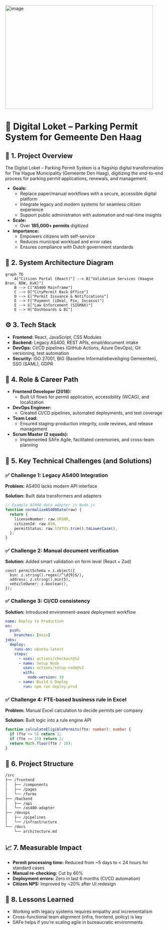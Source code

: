 <img width="471" height="330" alt="image" src="https://github.com/user-attachments/assets/683d4754-0edb-49a3-a837-bb07f4150615" />

# 🚦 Digital Loket – Parking Permit System for Gemeente Den Haag

## 🧭 1. Project Overview

The Digital Loket – Parking Permit System is a flagship digital transformation for The Hague Municipality (Gemeente Den Haag), digitizing the end-to-end process for parking permit applications, renewals, and management.

- **Goals:**
  - Replace paper/manual workflows with a secure, accessible digital platform
  - Integrate legacy and modern systems for seamless citizen experience
  - Support public administration with automation and real-time insights
- **Scale:**
  - Over **185,000+ permits** digitized
- **Importance:**
  - Empowers citizens with self-service
  - Reduces municipal workload and error rates
  - Ensures compliance with Dutch government standards

## 🧱 2. System Architecture Diagram

```mermaid
graph TD
    A["Citizen Portal (React)"] --> B["Validation Services (Haagse Bron, RDW, KvK)"]
    B --> C["AS400 Mainframe"]
    C --> D["CityPermit Back Office"]
    D --> E["Permit Issuance & Notifications"]
    E --> F["Payment (iDeal, Pin, Incasso)"]
    E --> G["Law Enforcement (SIGMAX)"]
    E --> H["Dashboards & BI"]
```

## ⚙️ 3. Tech Stack

- **Frontend:** React, JavaScript, CSS Modules
- **Backend:** Legacy AS400, REST APIs, email/document intake
- **DevOps:** CI/CD pipelines (GitHub Actions, Azure DevOps), Git versioning, test automation
- **Security:** ISO 27001, BIG (Baseline Informatiebeveiliging Gemeenten), SSO (SAML), GDPR

## 👤 4. Role & Career Path

- **Frontend Developer (2018):**
  - Built UI flows for permit application, accessibility (WCAG), and localization
- **DevOps Engineer:**
  - Created CI/CD pipelines, automated deployments, and test coverage
- **Team Lead:**
  - Ensured staging-production integrity, code reviews, and release management
- **Scrum Master (2 squads):**
  - Implemented SAFe Agile, facilitated ceremonies, and cross-team planning

## 🧩 5. Key Technical Challenges (and Solutions)

### ✅ Challenge 1: Legacy AS400 Integration

**Problem:** AS400 lacks modern API interface

**Solution:** Built data transformers and adapters

```ts
// Example AS400 data adapter in Node.js
function normalizeAS400Data(raw) {
  return {
    licenseNumber: raw.VRGNR,
    citizenId: raw.BSN,
    permitStatus: raw.STATUS.trim().toLowerCase(),
  };
}
```

### ✅ Challenge 2: Manual document verification

**Solution:** Added smart validation on form level (React + Zod)

```tsx
const permitSchema = z.object({
  bsn: z.string().regex(/^\d{9}$/),
  address: z.string().min(5),
  vehicleOwner: z.boolean(),
});
```

### ✅ Challenge 3: CI/CD consistency

**Solution:** Introduced environment-aware deployment workflow

```yaml
name: Deploy to Production
on:
  push:
    branches: [main]
jobs:
  deploy:
    runs-on: ubuntu-latest
    steps:
      - uses: actions/checkout@v2
      - name: Setup Node
        uses: actions/setup-node@v2
        with:
          node-version: 18
      - name: Build & Deploy
        run: npm run deploy:prod
```

### ✅ Challenge 4: FTE-based business rule in Excel

**Problem:** Manual Excel calculation to decide permits per company

**Solution:** Built logic into a rule engine API

```ts
function calculateEligiblePermits(fte: number): number {
  if (fte <= 5) return 1;
  if (fte <= 15) return 2;
  return Math.floor(fte / 10);
}
```

## 🧬 6. Project Structure

```txt
/src
├── /frontend
│   ├── /components
│   ├── /pages
│   └── /forms
├── /backend
│   ├── /api
│   └── /as400-adapter
├── /devops
│   ├── /pipelines
│   └── /infrastructure
└── /docs
    └── architecture.md
```

## 📈 7. Measurable Impact

- **Permit processing time:** Reduced from ~5 days to < 24 hours for standard cases
- **Manual re-checking:** Cut by 60%
- **Deployment errors:** Zero in last 6 months (CI/CD automation)
- **Citizen NPS:** Improved by ~20% after UI redesign

## 🧠 8. Lessons Learned

- Working with legacy systems requires empathy and incrementalism
- Cross-functional team alignment (infra, frontend, policy) is key
- SAFe helps if you’re scaling agile in bureaucratic environments
